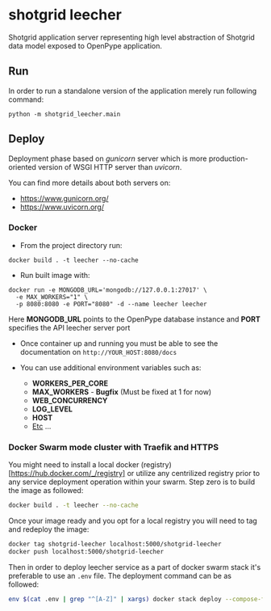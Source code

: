 # shotgrid leecher
Shotgrid application server representing high level abstraction of Shotgrid data model exposed to OpenPype application.

## Run
In order to run a standalone version of the application merely run following command:
```shell
python -m shotgrid_leecher.main
```

## Deploy
Deployment phase based on _gunicorn_ server which is more production-oriented version of WSGI HTTP server than _uvicorn_.

You can find more details about both servers on:

 - https://www.gunicorn.org/
 - https://www.uvicorn.org/

### Docker

 - From the project directory run:
```shell
docker build . -t leecher --no-cache
```
 - Run built image with:
```shell
docker run -e MONGODB_URL='mongodb://127.0.0.1:27017' \
  -e MAX_WORKERS="1" \
  -p 8080:8080 -e PORT="8080" -d --name leecher leecher
```
Here **MONGODB_URL** points to the OpenPype database instance and **PORT** specifies the API leecher server port

 - Once container up and running you must be able to see the documentation on `http://YOUR_HOST:8080/docs`

 - You can use additional environment variables such as:
   - **WORKERS_PER_CORE**
   - **MAX_WORKERS** - **Bugfix** (Must be fixed at 1 for now)
   - **WEB_CONCURRENCY**
   - **LOG_LEVEL**
   - **HOST**
   - [Etc](https://github.com/tiangolo/uvicorn-gunicorn-fastapi-docker) ...


### Docker Swarm mode cluster with Traefik and HTTPS

You might need to install a local docker (registry)[https://hub.docker.com/_/registry] or utilize any centrilized registry prior to any service deployment operation within your swarm.
Step zero is to build the image as followed:
```bash
docker build . -t leecher --no-cache
```

Once your image ready and you opt for a local registry you will need to tag and redeploy the image:
```bash
docker tag shotgrid-leecher localhost:5000/shotgrid-leecher
docker push localhost:5000/shotgrid-leecher
```

Then in order to deploy leecher service as a part of docker swarm stack it's preferable to use an `.env` file.
The deployment command can be as followed:
```bash
env $(cat .env | grep "^[A-Z]" | xargs) docker stack deploy --compose-file docker-compose.yml shotgrid-leecher --resolve-image=never
```
